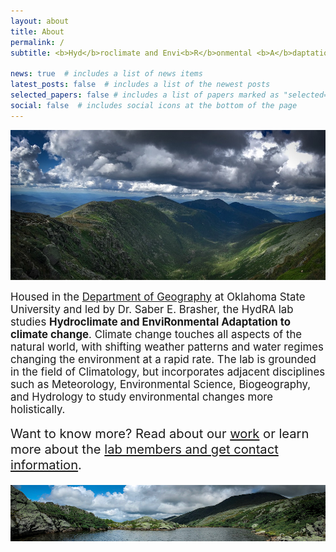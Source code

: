 ```yaml
---
layout: about
title: About
permalink: /
subtitle: <b>Hyd</b>roclimate and Envi<b>R</b>onmental <b>A</b>daptation

news: true  # includes a list of news items
latest_posts: false  # includes a list of the newest posts
selected_papers: false # includes a list of papers marked as "selected={true}"
social: false  # includes social icons at the bottom of the page
---
```


![Image Alt Text](../assets/img/prof_pic.jpg)

<big> Housed in the <a href='https://cas.okstate.edu/department_of_geography/'>Department of Geography</a> at Oklahoma State University and led by Dr. Saber E. Brasher, the HydRA lab studies <b>Hydroclimate and EnviRonmental Adaptation to climate change</b>. Climate change touches all aspects of the natural world, with shifting weather patterns and water regimes changing the environment at a rapid rate. The lab is grounded in the field of Climatology, but incorporates adjacent disciplines such as Meteorology, Environmental Science, Biogeography, and Hydrology to study environmental changes more holistically.

<big> Want to know more? Read about our <a href='https://saberbrasher.github.io/research/'>work</a> or learn more about the <a href='https://saberbrasher.github.io/people/'>lab members and get contact information</a>.

![Image Alt Text](../assets/img/prof_pic2.jpg)
